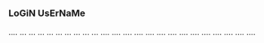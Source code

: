 ### LoGiN UsErNaMe
....
...
...
...
...
...
...
...
...
...
....
....
....
....
....
....
....
....
....
....
....
....
....
....
